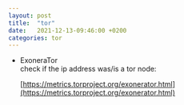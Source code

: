 ```yaml
---
layout: post
title:  "tor"
date:   2021-12-13-09:46:00 +0200
categories: tor
---
```

* ExoneraTor<br>
check if the ip address was/is a tor node:

  [https://metrics.torproject.org/exonerator.html](https://metrics.torproject.org/exonerator.html)